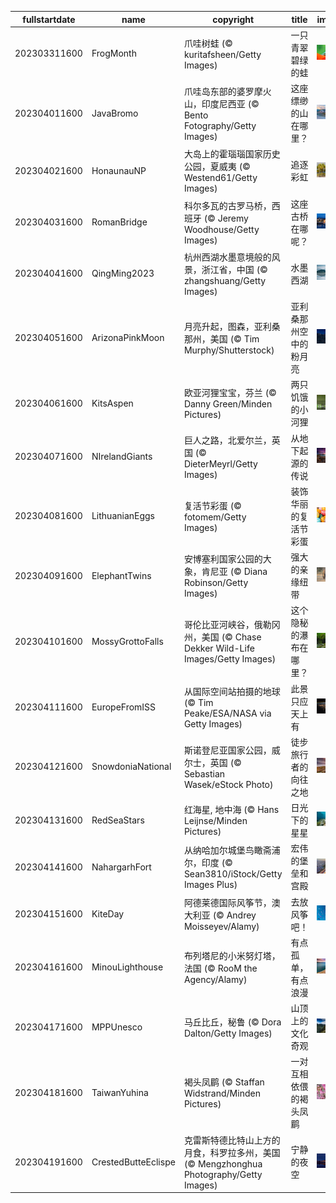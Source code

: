 |fullstartdate|name|copyright|title|image|
|--|--|--|--|--|
202303311600|FrogMonth|爪哇树蛙 (© kuritafsheen/Getty Images)|一只青翠碧绿的蛙|![](/zh-CN/2023/04/202303311600FrogMonth.jpg)|
202304011600|JavaBromo|爪哇岛东部的婆罗摩火山，印度尼西亚 (© Bento Fotography/Getty Images)|这座缥缈的山在哪里？|![](/zh-CN/2023/04/202304011600JavaBromo.jpg)|
202304021600|HonaunauNP|大岛上的霍瑙瑙国家历史公园，夏威夷 (© Westend61/Getty Images)|追逐彩虹|![](/zh-CN/2023/04/202304021600HonaunauNP.jpg)|
202304031600|RomanBridge|科尔多瓦的古罗马桥，西班牙 (© Jeremy Woodhouse/Getty Images)|这座古桥在哪呢？|![](/zh-CN/2023/04/202304031600RomanBridge.jpg)|
202304041600|QingMing2023|杭州西湖水墨意境般的风景，浙江省，中国 (© zhangshuang/Getty Images)|水墨西湖|![](/zh-CN/2023/04/202304041600QingMing2023.jpg)|
202304051600|ArizonaPinkMoon|月亮升起，图森，亚利桑那州，美国 (© Tim Murphy/Shutterstock)|亚利桑那州空中的粉月亮|![](/zh-CN/2023/04/202304051600ArizonaPinkMoon.jpg)|
202304061600|KitsAspen|欧亚河狸宝宝，芬兰 (© Danny Green/Minden Pictures)|两只饥饿的小河狸|![](/zh-CN/2023/04/202304061600KitsAspen.jpg)|
202304071600|NIrelandGiants|巨人之路，北爱尔兰，英国 (© DieterMeyrl/Getty Images)|从地下起源的传说|![](/zh-CN/2023/04/202304071600NIrelandGiants.jpg)|
202304081600|LithuanianEggs|复活节彩蛋 (© fotomem/Getty Images)|装饰华丽的复活节彩蛋|![](/zh-CN/2023/04/202304081600LithuanianEggs.jpg)|
202304091600|ElephantTwins|安博塞利国家公园的大象，肯尼亚 (© Diana Robinson/Getty Images)|强大的亲缘纽带|![](/zh-CN/2023/04/202304091600ElephantTwins.jpg)|
202304101600|MossyGrottoFalls|哥伦比亚河峡谷，俄勒冈州，美国 (© Chase Dekker Wild-Life Images/Getty Images)|这个隐秘的瀑布在哪里？|![](/zh-CN/2023/04/202304101600MossyGrottoFalls.jpg)|
202304111600|EuropeFromISS|从国际空间站拍摄的地球 (© Tim Peake/ESA/NASA via Getty Images)|此景只应天上有|![](/zh-CN/2023/04/202304111600EuropeFromISS.jpg)|
202304121600|SnowdoniaNational|斯诺登尼亚国家公园，威尔士，英国 (© Sebastian Wasek/eStock Photo)|徒步旅行者的向往之地|![](/zh-CN/2023/04/202304121600SnowdoniaNational.jpg)|
202304131600|RedSeaStars|红海星, 地中海 (© Hans Leijnse/Minden Pictures)|日光下的星星|![](/zh-CN/2023/04/202304131600RedSeaStars.jpg)|
202304141600|NahargarhFort|从纳哈加尔城堡鸟瞰斋浦尔，印度 (© Sean3810/iStock/Getty Images Plus)|宏伟的堡垒和宫殿|![](/zh-CN/2023/04/202304141600NahargarhFort.jpg)|
202304151600|KiteDay|阿德莱德国际风筝节，澳大利亚 (© Andrey Moisseyev/Alamy)|去放风筝吧！|![](/zh-CN/2023/04/202304151600KiteDay.jpg)|
202304161600|MinouLighthouse|布列塔尼的小米努灯塔，法国 (© RooM the Agency/Alamy)|有点孤单，有点浪漫|![](/zh-CN/2023/04/202304161600MinouLighthouse.jpg)|
202304171600|MPPUnesco|马丘比丘，秘鲁 (© Dora Dalton/Getty Images)|山顶上的文化奇观|![](/zh-CN/2023/04/202304171600MPPUnesco.jpg)|
202304181600|TaiwanYuhina|褐头凤鹛 (© Staffan Widstrand/Minden Pictures)|一对互相依偎的褐头凤鹛|![](/zh-CN/2023/04/202304181600TaiwanYuhina.jpg)|
202304191600|CrestedButteEclispe|克雷斯特德比特山上方的月食，科罗拉多州，美国 (© Mengzhonghua Photography/Getty Images)|宁静的夜空|![](/zh-CN/2023/04/202304191600CrestedButteEclispe.jpg)|
